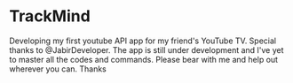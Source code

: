 # TrackMind
Developing my first youtube API app for my friend's YouTube TV. Special thanks to @JabirDeveloper.
The app is still under development and I've yet to master all the codes and commands. Please bear with me and help out wherever you can. Thanks
